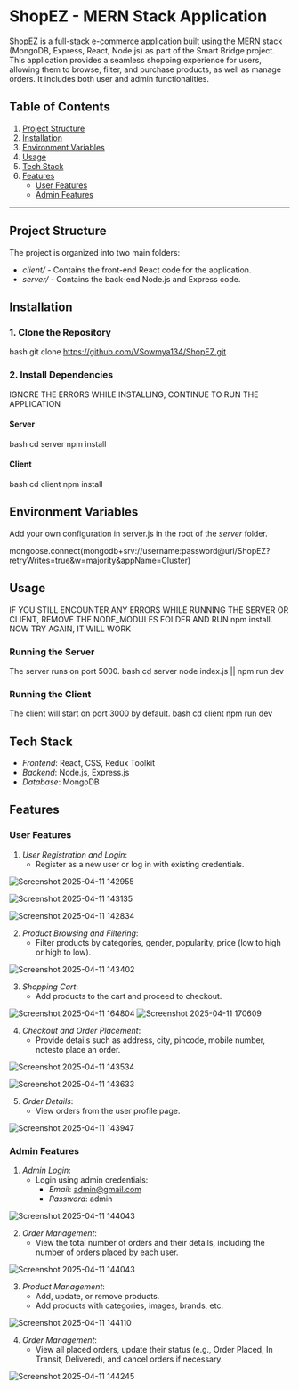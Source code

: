 # ShopEZ - MERN Stack Application

ShopEZ is a full-stack e-commerce application built using the MERN stack (MongoDB, Express, React, Node.js) as part of the Smart Bridge project. This application provides a seamless shopping experience for users, allowing them to browse, filter, and purchase products, as well as manage orders. It includes both user and admin functionalities.

## Table of Contents
1. [Project Structure](#project-structure)
2. [Installation](#installation)
3. [Environment Variables](#environment-variables)
4. [Usage](#usage)
5. [Tech Stack](#tech-stack)
6. [Features](#features)
   - [User Features](#user-features)
   - [Admin Features](#admin-features)

---

## Project Structure

The project is organized into two main folders:
- *client/* - Contains the front-end React code for the application.
- *server/* - Contains the back-end Node.js and Express code.

## Installation

### 1. Clone the Repository
 bash
git clone https://github.com/VSowmya134/ShopEZ.git



### 2. Install Dependencies
IGNORE THE ERRORS WHILE INSTALLING, CONTINUE TO RUN THE APPLICATION
#### Server
 bash
cd server
npm install


#### Client
 bash
cd client
npm install


## Environment Variables

Add your own configuration in server.js in the root of the *server* folder. 

mongoose.connect(mongodb+srv://username:password@url/ShopEZ?retryWrites=true&w=majority&appName=Cluster)


## Usage
IF YOU STILL ENCOUNTER ANY ERRORS WHILE RUNNING THE SERVER OR CLIENT, REMOVE THE NODE_MODULES FOLDER AND RUN npm install. NOW TRY AGAIN, IT WILL WORK
### Running the Server
The server runs on port 5000.
 bash
cd server
node index.js || npm run dev


### Running the Client
The client will start on port 3000 by default.
 bash
cd client
npm run dev


## Tech Stack
- *Frontend*: React, CSS, Redux Toolkit
- *Backend*: Node.js, Express.js
- *Database*: MongoDB


## Features

### User Features
1. *User Registration and Login*:
   - Register as a new user or log in with existing credentials.
     
![Screenshot 2025-04-11 142955](https://github.com/SnehaYadavWorld11/shopEz-ecommerce-deploy-to-render/blob/9e3a8d4b5af70018977b2d43019d7aafe8f5bd35/client/assets/Screenshot%202025-06-24%20160456.png)

![Screenshot 2025-04-11 143135](https://github.com/SnehaYadavWorld11/shopEz-ecommerce-deploy-to-render/blob/9e3a8d4b5af70018977b2d43019d7aafe8f5bd35/client/assets/Screenshot%202025-06-24%20160442.png)

![Screenshot 2025-04-11 142834](https://github.com/SnehaYadavWorld11/shopEz-ecommerce-deploy-to-render/blob/fd3ed2a19581d9c4da0d4fedd2ffa0e149bba271/client/assets/Screenshot%202025-06-24%20161101.png)

2. *Product Browsing and Filtering*:
   - Filter products by categories, gender, popularity, price (low to high or high to low).
     
![Screenshot 2025-04-11 143402](https://github.com/SnehaYadavWorld11/shopEz-ecommerce-deploy-to-render/blob/6b75b235428fbf4f90e0e16dfd717b9acc586bbb/client/assets/Screenshot%202025-06-24%20161251.png)

3. *Shopping Cart*:
   - Add products to the cart and proceed to checkout.

![Screenshot 2025-04-11 164804](https://github.com/SnehaYadavWorld11/shopEz-ecommerce-deploy-to-render/blob/501c1c894d04d7b8de6d43c0a91c5ae6a19f77d6/client/assets/Screenshot%202025-06-24%20161545.png)
![Screenshot 2025-04-11 170609](https://github.com/SnehaYadavWorld11/shopEz-ecommerce-deploy-to-render/blob/a3eb400c3b938a0b18453db2909557ca12c0e3e7/client/assets/Screenshot%202025-06-24%20161753.png)

4. *Checkout and Order Placement*:
   - Provide details such as address, city, pincode, mobile number, notesto place an order.
     
![Screenshot 2025-04-11 143534](https://github.com/SnehaYadavWorld11/shopEz-ecommerce-deploy-to-render/blob/c6f6233abcc93b32af24ef5d1499cdd8ffaf34f0/client/assets/Screenshot%202025-06-24%20162159.png)

![Screenshot 2025-04-11 143633](https://github.com/SnehaYadavWorld11/shopEz-ecommerce-deploy-to-render/blob/c6f6233abcc93b32af24ef5d1499cdd8ffaf34f0/client/assets/Screenshot%202025-06-24%20162417.png)

5. *Order Details*:
   - View orders from the user profile page.

![Screenshot 2025-04-11 143947](https://github.com/SnehaYadavWorld11/shopEz-ecommerce-deploy-to-render/blob/c6f6233abcc93b32af24ef5d1499cdd8ffaf34f0/client/assets/Screenshot%202025-06-24%20162455.png)


### Admin Features
1. *Admin Login*:
   - Login using admin credentials:
     - *Email*: admin@gmail.com
     - *Password*: admin

![Screenshot 2025-04-11 144043](https://github.com/SnehaYadavWorld11/shopEz-ecommerce-deploy-to-render/blob/4f44a6cf942bc794db63ac62361e0e4083b79fc8/client/assets/Screenshot%202025-06-24%20163000.png)




2. *Order Management*:
   - View the total number of orders and their details, including the number of orders placed by each user.

![Screenshot 2025-04-11 144043](https://github.com/SnehaYadavWorld11/shopEz-ecommerce-deploy-to-render/blob/4525871f9a8a8bce51c953181c023cc248970509/client/assets/Screenshot%202025-06-24%20163206.png)



3. *Product Management*:
   - Add, update, or remove products.
   - Add products with categories, images, brands, etc.

![Screenshot 2025-04-11 144110](https://github.com/SnehaYadavWorld11/shopEz-ecommerce-deploy-to-render/blob/320d7092dc9d857b786b42a286d33bb7765f669e/client/assets/Screenshot%202025-06-24%20163555.png)


4. *Order Management*:
   - View all placed orders, update their status (e.g., Order Placed, In Transit, Delivered), and cancel orders if necessary.

![Screenshot 2025-04-11 144245](https://github.com/SnehaYadavWorld11/shopEz-ecommerce-deploy-to-render/blob/985325b32e85308b506979b0606f17b57ad5bc98/client/assets/Screenshot%202025-06-24%20163840.png)




